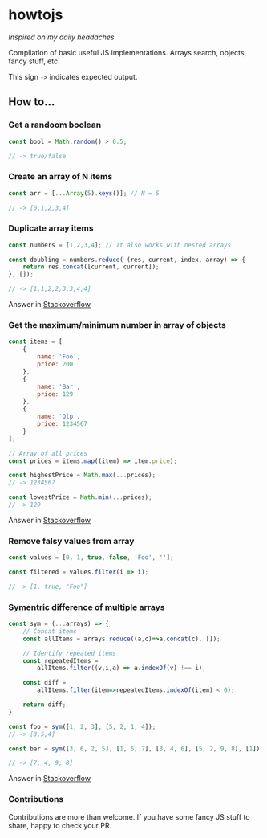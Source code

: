 # howtojs
_Inspired on my daily headaches_ 

Compilation of basic useful JS implementations.
Arrays search, objects, fancy stuff, etc.


This sign `->` indicates expected output.

## How to...

### Get a randoom boolean

```javascript
const bool = Math.random() > 0.5;

// -> true/false
```

### Create an array of N items 

```javascript 
const arr = [...Array(5).keys()]; // N = 5

// -> [0,1,2,3,4]
```

### Duplicate array items

```javascript
const numbers = [1,2,3,4]; // It also works with nested arrays

const doubling = numbers.reduce( (res, current, index, array) => {
    return res.concat([current, current]);
}, []);

// -> [1,1,2,2,3,3,4,4] 
```

Answer in [Stackoverflow](https://stackoverflow.com/a/48792296/2323944)

### Get the maximum/minimum number in array of objects

```javascript
const items = [
    {
        name: 'Foo',
        price: 200
    },
    {
        name: 'Bar',
        price: 129
    },
    {
        name: 'Qlp',
        price: 1234567
    }
];

// Array of all prices
const prices = items.map((item) => item.price);

const highestPrice = Math.max(...prices);
// -> 1234567

const lowestPrice = Math.min(...prices);
// -> 129
```

Answer in [Stackoverflow](https://stackoverflow.com/a/48787756/2323944)

### Remove falsy values from array
```javascript
const values = [0, 1, true, false, 'Foo', ''];

const filtered = values.filter(i => i);

// -> [1, true, "Foo"]
```

### Symentric difference of multiple arrays

```javascript
const sym = (...arrays) => {
    // Concat items
    const allItems = arrays.reduce((a,c)=>a.concat(c), []);

    // Identify repeated items
    const repeatedItems = 
        allItems.filter((v,i,a) => a.indexOf(v) !== i);

    const diff = 
        allItems.filter(item=>repeatedItems.indexOf(item) < 0);

    return diff;        
}

const foo = sym([1, 2, 3], [5, 2, 1, 4]); 
// -> [3,5,4]

const bar = sym([3, 6, 2, 5], [1, 5, 7], [3, 4, 6], [5, 2, 9, 8], [1]);

// -> [7, 4, 9, 8]
```

Answer in [Stackoverflow](https://stackoverflow.com/a/48705693/2323944)

### Contributions

Contributions are more than welcome. If you have some fancy JS stuff to share, happy to check your PR.
